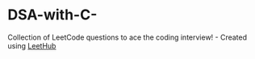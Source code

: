 # DSA-with-C-
Collection of LeetCode questions to ace the coding interview! - Created using [LeetHub](https://github.com/QasimWani/LeetHub)
